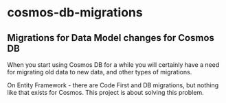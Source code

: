 # cosmos-db-migrations
## Migrations for Data Model changes for Cosmos DB

When you start using Cosmos DB for a while you will certainly have a need for migrating old data to new data, and other types of migrations.

On Entity Framework - there are Code First and DB migrations, but nothing like that exists for Cosmos. This project is about solving this problem.
